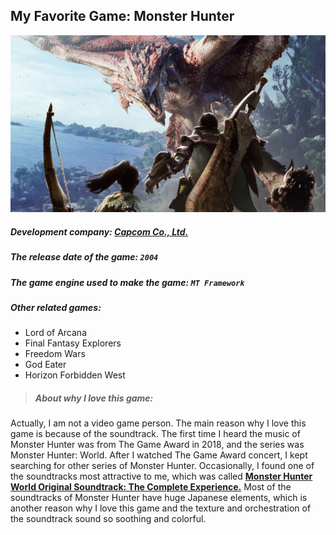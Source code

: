 ## My Favorite Game: Monster Hunter


![Monster Hunter pic](monsterhunter.jpg)

##### Development company: [Capcom Co., Ltd.](https://www.monsterhunter.com)

##### The release date of the game: `2004`

##### The game engine used to make the game: `MT Framework`

##### Other related games:
* Lord of Arcana
* Final Fantasy Explorers
* Freedom Wars
* God Eater
* Horizon Forbidden West


> ##### About why I love this game:
Actually, I am not a video game person. The main reason why I love this game is because of the soundtrack. The first time I heard the music of Monster Hunter was from The Game Award in 2018, and the series was Monster Hunter: World. After I watched The Game Award concert, I kept searching for other series of Monster Hunter. Occasionally, I found one of the soundtracks most attractive to me, which was called **[Monster Hunter World Original Soundtrack: The Complete Experience.](https://www.youtube.com/watch?v=-yEL0ZrpzE8&t=8s)** Most of the soundtracks of Monster Hunter have huge Japanese elements, which is another reason why I love this game and the texture and orchestration of the soundtrack sound so soothing and colorful.  



